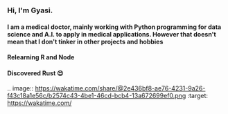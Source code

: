 
### Hi, I'm Gyasi. 
#### I am a medical doctor, mainly working with Python programming for data science and A.I. to apply in medical applications. However that doesn't mean that I don't tinker in other projects and hobbies
#### Relearning R and Node
#### Discovered Rust :heart_eyes:
.. image:: https://wakatime.com/share/@2e436bf8-ae76-4231-9a26-f43c18a1e56c/b2574c43-4be1-46cd-bcb4-13a672699ef0.png
    :target: https://wakatime.com/
<!--
**gyasis/gyasis** is a ✨ _special_ ✨ repository because its `README.md` (this file) appears on your GitHub profile.

Here are some ideas to get you started:

- 🔭 I’m currently working on ...
- 🌱 I’m currently learning ...
- 👯 I’m looking to collaborate on ...
- 🤔 I’m looking for help with ...
- 💬 Ask me about ...
- 📫 How to reach me: ...
- 😄 Pronouns: ...
- ⚡ Fun fact: ...
-->
